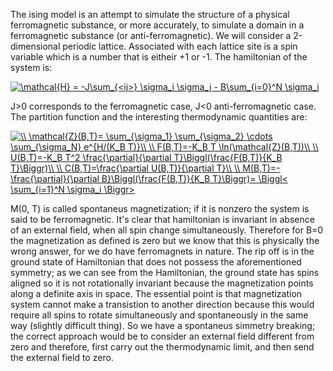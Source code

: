 The ising model is an attempt to simulate the structure of a physical ferromagnetic substance, or more accurately, to simulate a domain in a ferromagnetic substance (or anti-ferromagnetic).
We will consider a 2-dimensional periodic lattice. Associated with each lattice site is a spin variable which is a number that is eitheir +1 or -1.
The hamiltonian of the system is:

<a href="https://www.codecogs.com/eqnedit.php?latex=\mathcal{H}&space;=&space;-J\sum_{<ij>}&space;\sigma_i&space;\sigma_j&space;-&space;B\sum_{i=0}^N&space;\sigma_i" target="_blank"><img src="https://latex.codecogs.com/gif.latex?\mathcal{H}&space;=&space;-J\sum_{<ij>}&space;\sigma_i&space;\sigma_j&space;-&space;B\sum_{i=0}^N&space;\sigma_i" title="\mathcal{H} = -J\sum_{<ij>} \sigma_i \sigma_j - B\sum_{i=0}^N \sigma_i" /></a>

J>0 corresponds to the ferromagnetic case, J<0 anti-ferromagnetic case.
The partition function and the interesting thermodynamic quantities are:

<a href="https://www.codecogs.com/eqnedit.php?latex=\\&space;\mathcal{Z}(B,T)=&space;\sum_{\sigma_1}&space;\sum_{\sigma_2}&space;\cdots&space;\sum_{\sigma_N}&space;e^{H/(K_B&space;T)}\\&space;\\&space;F(B,T)=-K_B&space;T&space;\ln(\mathcal{Z}(B,T))\\&space;\\&space;U(B,T)=-K_B&space;T^2&space;\frac{\partial}{\partial&space;T}\Biggl(\frac{F(B,T)}{K_B&space;T}\Biggr)\\&space;\\&space;C(B,T)=\frac{\partial&space;U(B,T)}{\partial&space;T}\\&space;\\&space;M(B,T)=-\frac{\partial}{\partial&space;B}\Biggl(\frac{F(B,T)}{K_B&space;T}\Biggr)=&space;\Biggl<&space;\sum_{i=1}^N&space;\sigma_i&space;\Biggr>" target="_blank"><img src="https://latex.codecogs.com/gif.latex?\\&space;\mathcal{Z}(B,T)=&space;\sum_{\sigma_1}&space;\sum_{\sigma_2}&space;\cdots&space;\sum_{\sigma_N}&space;e^{H/(K_B&space;T)}\\&space;\\&space;F(B,T)=-K_B&space;T&space;\ln(\mathcal{Z}(B,T))\\&space;\\&space;U(B,T)=-K_B&space;T^2&space;\frac{\partial}{\partial&space;T}\Biggl(\frac{F(B,T)}{K_B&space;T}\Biggr)\\&space;\\&space;C(B,T)=\frac{\partial&space;U(B,T)}{\partial&space;T}\\&space;\\&space;M(B,T)=-\frac{\partial}{\partial&space;B}\Biggl(\frac{F(B,T)}{K_B&space;T}\Biggr)=&space;\Biggl<&space;\sum_{i=1}^N&space;\sigma_i&space;\Biggr>" title="\\ \mathcal{Z}(B,T)= \sum_{\sigma_1} \sum_{\sigma_2} \cdots \sum_{\sigma_N} e^{H/(K_B T)}\\ \\ F(B,T)=-K_B T \ln(\mathcal{Z}(B,T))\\ \\ U(B,T)=-K_B T^2 \frac{\partial}{\partial T}\Biggl(\frac{F(B,T)}{K_B T}\Biggr)\\ \\ C(B,T)=\frac{\partial U(B,T)}{\partial T}\\ \\ M(B,T)=-\frac{\partial}{\partial B}\Biggl(\frac{F(B,T)}{K_B T}\Biggr)= \Biggl< \sum_{i=1}^N \sigma_i \Biggr>" /></a>

M(0, T) is called spontaneus magnetization; if it is nonzero the system is said to be ferromagnetic.
It's clear that hamiltonian is invariant in absence of an external field, when all spin change simultaneously. 
Therefore for B=0 the magnetization as defined is zero but we know that this is physically the wrong answer, for we do have ferromagnets in nature.
The rip off is in the ground state of Hamiltonian that does not possess the aforementioned symmetry; as we can see from the Hamiltonian, the ground state has spins aligned so it is not rotationally invariant because the magnetization points along a definite axis in space.
The essential point is that magnetization system cannot make a transistion to another direction because this would require all spins to rotate simultaneously and spontaneously in the same way (slightly difficult thing).
So we have a spontaneus simmetry breaking; the correct  approach would be to consider an external field different from zero and therefore, first carry out the thermodynamic limit, and then send the external field to zero.




